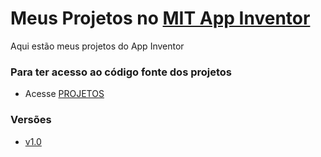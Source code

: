 # Meus Projetos no [MIT App Inventor](https://appinventor.mit.edu/)

Aqui estão meus projetos do App Inventor 

### Para ter acesso ao código fonte dos projetos 

 - Acesse [PROJETOS](https://github.com/victorluansilva/MEUS_PROJETOS_APPINVENTOR/tree/main/PROJETOS)

### Versões 
 - [v1.0](https://github.com/victorluansilva/MEUS_PROJETOS_APPINVENTOR/releases)


